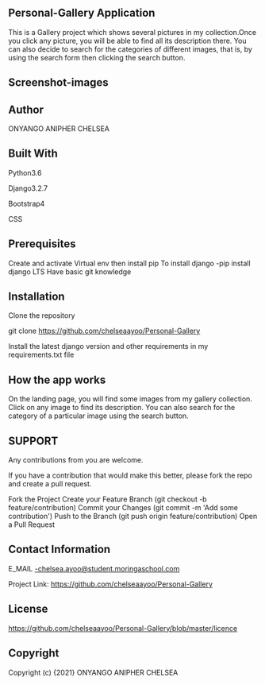 ## Personal-Gallery Application
This is a Gallery project which shows several pictures in my collection.Once you click any picture, you will be able to find all its description there. You can also decide to search for the categories of different images, that is, by using the search form then clicking the search button.

## Screenshot-images


## Author
ONYANGO ANIPHER CHELSEA
## Built With
Python3.6

Django3.2.7

Bootstrap4

CSS

## Prerequisites
Create and activate Virtual env then install pip
To install django -pip install django LTS
Have basic git knowledge
## Installation
Clone the repository

git clone https://github.com/chelseaayoo/Personal-Gallery

Install the latest django version and other requirements in my requirements.txt file

## How the app works
On the landing page, you will find some images from my gallery collection. Click on any image to find its description. You can also search for the category of a particular image using the search button.

## SUPPORT
Any contributions from you are welcome.

If you have a contribution that would make this better, please fork the repo and create a pull request.

Fork the Project
Create your Feature Branch (git checkout -b feature/contribution)
Commit your Changes (git commit -m 'Add some contribution')
Push to the Branch (git push origin feature/contribution)
Open a Pull Request
## Contact Information
E_MAIL -chelsea.ayoo@student.moringaschool.com

Project Link: https://github.com/chelseaayoo/Personal-Gallery

## License
https://github.com/chelseaayoo/Personal-Gallery/blob/master/licence


## Copyright
Copyright (c) {2021} ONYANGO ANIPHER CHELSEA